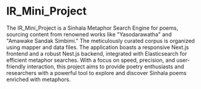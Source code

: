 # IR_Mini_Project
 
The IR_Mini_Project is a Sinhala Metaphor Search Engine for poems, sourcing content from renowned works like "Yasodarawatha" and "Amawake Sandak Simbimi." The meticulously curated corpus is organized using mapper and data files. The application boasts a responsive Next.js frontend and a robust Nest.js backend, integrated with Elasticsearch for efficient metaphor searches. With a focus on speed, precision, and user-friendly interaction, this project aims to provide poetry enthusiasts and researchers with a powerful tool to explore and discover Sinhala poems enriched with metaphors.
